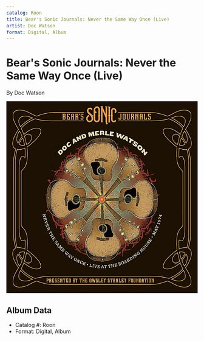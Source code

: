 ```yaml
---
catalog: Roon
title: Bear's Sonic Journals: Never the Same Way Once (Live)
artist: Doc Watson
format: Digital, Album
---
```


# Bear's Sonic Journals: Never the Same Way Once (Live)

By Doc Watson

![](../../assets/albumcovers/Doc_Watson-Bears_Sonic_Journals-_Never_the_Same_Way_Once_Live.png)

## Album Data

- Catalog #: Roon
- Format: Digital, Album

